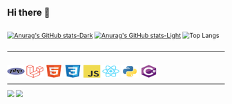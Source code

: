 ## Hi there 👋

<div style="display: flex">

[![Anurag's GitHub stats-Dark](https://github-readme-stats.vercel.app/api?username=danielkloh&show_icons=true&theme=dark#gh-dark-mode-only)](https://github.com/anuraghazra/github-readme-stats#gh-dark-mode-only)
[![Anurag's GitHub stats-Light](https://github-readme-stats.vercel.app/api?username=danielkloh&show_icons=true&theme=default#gh-light-mode-only)](https://github.com/anuraghazra/github-readme-stats#gh-light-mode-only)
![Top Langs](https://github-readme-stats.vercel.app/api/top-langs/?username=danielkloh&hide_progress=true&theme=dark)
</div>

<hr>

<div style="display: inline_block"><br>
  <img align="center" alt="Daniel-PHP" height="30" width="40" src="https://raw.githubusercontent.com/devicons/devicon/master/icons/php/php-original.svg">
  <img align="center" alt="Daniel-Laravel" height="30" width="40" src="https://raw.githubusercontent.com/devicons/devicon/master/icons/laravel/laravel-original.svg">
  <img align="center" alt="Rafa-HTML" height="30" width="40" src="https://raw.githubusercontent.com/devicons/devicon/master/icons/html5/html5-original.svg">
  <img align="center" alt="Daniel-CSS" height="30" width="40" src="https://raw.githubusercontent.com/devicons/devicon/master/icons/css3/css3-original.svg">
    <img align="center" alt="Daniel-JS" height="30" width="40" src="https://raw.githubusercontent.com/devicons/devicon/master/icons/javascript/javascript-original.svg">
      <img align="center" alt="Daniel-React" height="30" width="40" src="https://raw.githubusercontent.com/devicons/devicon/master/icons/react/react-original.svg">
  <img align="center" alt="Daniel-Python" height="30" width="40" src="https://raw.githubusercontent.com/devicons/devicon/master/icons/python/python-original.svg">
  <img align="center" alt="Daniel-Csharp" height="30" width="40" src="https://raw.githubusercontent.com/devicons/devicon/master/icons/csharp/csharp-original.svg">
</div>

<hr>

<div> 
  <a href = "mailto:danielkloh06@gmail.com"><img src="https://img.shields.io/badge/-Gmail-%23333?style=for-the-badge&logo=gmail&logoColor=white" target="_blank"></a>
  <a href="https://www.linkedin.com/in/daniel-kloh-47677124a/" target="_blank"><img src="https://img.shields.io/badge/-LinkedIn-%230077B5?style=for-the-badge&logo=linkedin&logoColor=white" target="_blank"></a> 
  
</div>
    
